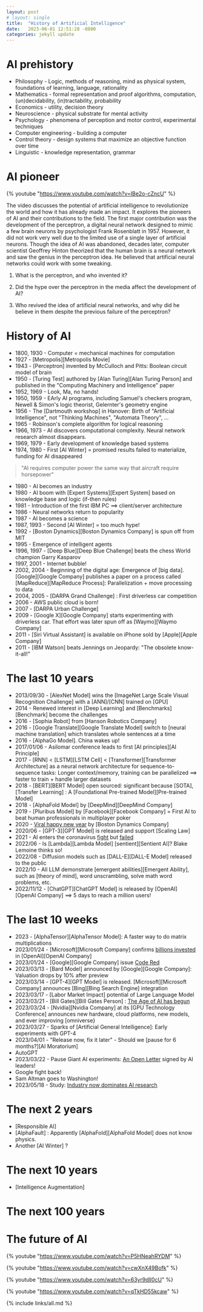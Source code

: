 ```yaml
---
layout: post
# layout: single
title:  "History of Artificial Intelligence"
date:   2023-06-01 12:51:28 -0800
categories: jekyll update
---
```


# AI prehistory

 * Philosophy - Logic, methods of reasoning, mind as physical system, foundations of learning, language, rationality
 * Mathematics - formal representation and proof algorithms, computation, (un)decidability, (in)tractability, probability
 * Economics - utility, decision theory
 * Neuroscience - physical substrate for mental activity
 * Psychology - phenomena of perception and motor control, experimental techniques
 * Computer engineering - building a computer
 * Control theory - design systems that maximize an objective function over time
 * Linguistic - knowledge representation, grammar

# AI pioneer

 {% youtube "https://www.youtube.com/watch?v=IBe2o-cZncU" %}

 The video discusses the potential of artificial intelligence to revolutionize the world and how it has already made an impact. It explores the pioneers of AI and their contributions to the field. The first major contribution was the development of the perceptron, a digital neural network designed to mimic a few brain neurons by psychologist Frank Rosenblatt in 1957. However, it did not work very well due to the limited use of a single layer of artificial neurons. Though the idea of AI was abandoned, decades later, computer scientist Geoffrey Hinton theorized that the human brain is a neural network and saw the genius in the perceptron idea. He believed that artificial neural networks could work with some tweaking.

 1. What is the perceptron, and who invented it?

 2. Did the hype over the perceptron in the media affect the development of AI?

 3. Who revived the idea of artificial neural networks, and why did he believe in them despite the previous failure of the perceptron?

# History of AI

 * 1800, 1930 - Computer = mechanical machines for computation
 * 1927       - [Metropolis][Metropolis Movie]
 * 1943       - [Perceptron] invented by McCulloch and Pitts: Boolean circuit model of brain
 * 1950       - [Turing Test] authored by [Alan Turing][Alan Turing Person] and published in the "Computing Machinery and Intelligence" paper
 * 1952, 1969 - Look, Ma, no hands!
 * 1950, 1959 - EArly AI programs, including Samuel's checkers program, Newell & Simon's logic theorist, Gelernter's geometry engine
 * 1956       - The [Dartmouth workshop] in Hanover: Birth of "Artificial Intelligence", not "Thinking Machines", "Automata Theory", ...
 * 1965       - Robinson's complete algorithm for logical reasoning
 * 1966, 1973 - AI discovers computational complexity. Neural network research almost disappears.
 * 1969, 1979 - Early development of knowledge based systems
 * 1974, 1980 - First [AI Winter] = promised results failed to materialize, funding for AI disappeared
> "AI requires computer power the same way that aircraft require horsepower"
 * 1980       - AI becomes an industry
 * 1980       - AI boom with [Expert Systems][Expert System] based on knowledge base and logic (if-then rules)
 * 1981       - Introduction of the first IBM PC ==> client/server architecture
 * 1986       - Neural networks return to popularity
 * 1987       - AI becomes a science
 * 1987, 1993 - Second [AI Winter] = too much hype!
 * 1992       - [Boston Dynamics][Boston Dynamics Company] is spun off from MIT
 * 1995       - Emergence of intelligent agents
 * 1996, 1997 - [Deep Blue][Deep Blue Challenge] beats the chess World champion Garry Kasparov
 * 1997, 2001 - Internet bubble!
 * 2002, 2004 - Beginning of the digital age: Emergence of [big data]. [Google][Google Company] publishes a paper on a process called [MapReduce][MapReduce Process]: Parallelization + move processing to data
 * 2004, 2005 - [DARPA Grand Challenge] : First driverless car competition
 * 2006       - AWS public cloud is born!
 * 2007       - [DARPA Urban Challenge]
 * 2009       - [Google X][Google Company] starts experimenting with driverless car. That effort was later spun off as [Waymo][Waymo Company]
 * 2011       - [Siri Virtual Assistant] is available on iPhone sold by [Apple][Apple Company]
 * 2011       - [IBM Watson] beats Jennings on Jeopardy: "The obsolete know-it-all!"

# The last 10 years

 * 2013/09/30 - [AlexNet Model] wins the [ImageNet Large Scale Visual Recognition Challenge] with a [ANN]/[CNN] trained on [GPU]
 * 2014       - Renewed interest in [Deep Learning] and [Benchmarks][Benchmark] become the challenges
 * 2016       - [Sophia Robot] from [Hanson Robotics Company]
 * 2016       - [Google Translate][Google Translate Model] switch to [neural machine translation] which translates whole sentences at a time
 * 2016       - [AlphaGo Model]. China wakes up!
 * 2017/01/06 - Asilomar conference leads to first [AI principles][AI Principle]
 * 2017       - [RNN] < [LSTM][LSTM Cell] < [Transformer][Transformer Architecture] as a neural network architecture for sequence-to-sequence tasks: Longer context/memory, training can be parallelized ==> faster to train + handle larger datasets
 * 2018       - [BERT][BERT Model] open sourced: significant because [SOTA], [Transfer Learning] : A [Foundational Pre-trained Model][Pre-trained Model]
 * 2018       - [AlphaFold Model] by [DeepMind][DeepMind Company]
 * 2019       - [Pluribus Model] by [Facebook][Facebook Company] = First AI to beat human professionals in multiplayer poker
 * 2020       - [Viral happy new year](https://www.youtube.com/watch?v=fn3KWM1kuAw) by [Boston Dynamics Company]
 * 2020/06    - [GPT-3][GPT Model] is released and support [Scaling Law]
 * 2021       - AI enters the coronavirus [fight](https://www.zdnet.com/article/ai-and-the-coronavirus-fight-how-artificial-intelligence-is-taking-on-covid-19/) but [failed](https://hbr.org/2022/03/why-ai-failed-to-live-up-to-its-potential-during-the-pandemic)
 * 2022/06    - Is [Lambda][Lambda Model] [sentient][Sentient AI]? Blake Lemoine thinks so!
 * 2022/08    - Diffusion models such as [DALL-E][DALL-E Model] released to the public
 * 2022/10    - All LLM demonstrate [emergent abilities][Emergent Ability], such as [theory of mind], word unscrambling, solve math word problems, etc.
 * 2022/11/12 - [ChatGPT][ChatGPT Model] is released by [OpenAI][OpenAI Company] ==> 5 days to reach a million users!

# The last 10 weeks

 * 2023       - [AlphaTensor][AlphaTensor Model]: A faster way to do matrix multiplications
 * 2023/01/24 - [Microsoft][Microsoft Company] confirms [billions invested](https://www.cnn.com/2023/01/23/tech/microsoft-invests-chatgpt-openai) in [OpenAI][OpenAI Company]
 * 2023/01/24 - [Google][Google Company] issue [Code Red](https://www.forbes.com/sites/davidphelan/2023/01/23/how-chatgpt-suddenly-became-googles-code-red-prompting-return-of-page-and-brin/)
 * 2023/03/13 - [Bard Model] announced by [Google][Google Company]: Valuation drops by 10% after preview
 * 2023/03/14 - [GPT-4][GPT Model] is released. [Microsoft][Microsoft Company] announces [Bing][Bing Search Engine] integration
 * 2023/03/17 - [Labor Market Impact] potential of Large Language Model
 * 2023/03/21 - [Bill Gates][Bill Gates Person] : [The Age of AI has begun](https://www.gatesnotes.com/The-Age-of-AI-Has-Begun)
 * 2023/03/24 - [Nvidia][Nvidia Company] at its [GPU Technology Conference] announces new hardware, cloud platforms, new models, and ever improving [omniverse}
 * 2023/03/27 - Sparks of [Artificial General Intelligence]: Early experiments with GPT-4
 * 2023/04/01 - "Release now, fix it later" - Should we [pause for 6 months?][AI Moratorium]
 * AutoGPT
 * 2023/03/22 - Pause Giant AI experiments: [An Open Letter](https://futureoflife.org/open-letter/pause-giant-ai-experiments/) signed by AI leaders!
 * Google fight back!
 * Sam Altman goes to Washington!
 * 2023/05/18 - Study: [Industry now dominates AI research](https://mitsloan.mit.edu/ideas-made-to-matter/study-industry-now-dominates-ai-research)

# The next 2 years

 * [Responsible AI]
 * [AlphaFault] : Apparently [AlphaFold][AlphaFold Model] does not know physics. 
 * Another [AI Winter] ?

# The next 10 years

 * [Intelligence Augmentation]

# The next 100 years

# The future of AI

 {% youtube "https://www.youtube.com/watch?v=P5HNeahRYDM" %}

 {% youtube "https://www.youtube.com/watch?v=cwXnX49Bofk" %}

 {% youtube "https://www.youtube.com/watch?v=63yr9dlI0cU" %}

 {% youtube "https://www.youtube.com/watch?v=qTkHD55kcaw" %}


{% include links/all.md %}
